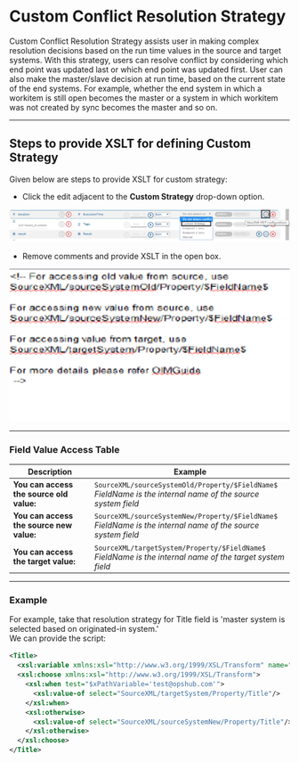 # Custom Conflict Resolution Strategy

Custom Conflict Resolution Strategy assists user in making complex resolution decisions based on the run time values in the source and target systems. With this strategy, users can resolve conflict by considering which end point was updated last or which end point was updated first. User can also make the master/slave decision at run time, based on the current state of the end systems. For example, whether the end system in which a workitem is still open becomes the master or a system in which workitem was not created by sync becomes the master and so on.

---

## Steps to provide XSLT for defining Custom Strategy

Given below are steps to provide XSLT for custom strategy:  
* Click the edit adjacent to the **Custom Strategy** drop-down option. 

<div align="center">
  <img src="../assets/XSLT1.png" width="600" />
</div>

* Remove comments and provide XSLT in the open box.

<div align="center">
  <img src="../assets/XSLT.png"  width="600"/>
</div>

---

### Field Value Access Table

| Description                             |  Example                                                                 |
|-----------------------------------------|--------------------------------------------------------------------------------|
| **You can access the source old value:** | `SourceXML/sourceSystemOld/Property/$FieldName$`<br>*$FieldName$ is the internal name of the source system field* |
| **You can access the source new value:** | `SourceXML/sourceSystemNew/Property/$FieldName$`<br>*$FieldName$ is the internal name of the source system field* |
| **You can access the target value:**     | `SourceXML/targetSystem/Property/$FieldName$`<br>*$FieldName$ is the internal name of the target system field* |

---

### Example

For example, take that resolution strategy for Title field is 'master system is selected based on originated-in system.'  
We can provide the script:  

```xml
<Title>
  <xsl:variable xmlns:xsl="http://www.w3.org/1999/XSL/Transform" name="xPathVariable" select="SourceXML/sourceSystemNew/Property/Created-space-By/userEmail"/>
  <xsl:choose xmlns:xsl="http://www.w3.org/1999/XSL/Transform">
    <xsl:when test="$xPathVariable='test@opshub.com'">
      <xsl:value-of select="SourceXML/targetSystem/Property/Title"/>
    </xsl:when>
    <xsl:otherwise>
      <xsl:value-of select="SourceXML/sourceSystemNew/Property/Title"/>
    </xsl:otherwise>
  </xsl:choose>
</Title>
```


